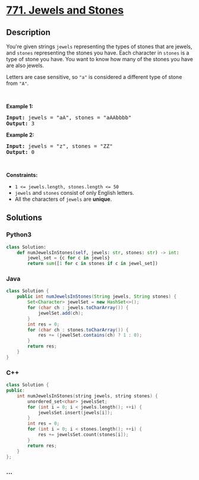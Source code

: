 # [771. Jewels and Stones](https://leetcode.com/problems/jewels-and-stones)



## Description

<p>You&#39;re given strings <code>jewels</code> representing the types of stones that are jewels, and <code>stones</code> representing the stones you have. Each character in <code>stones</code> is a type of stone you have. You want to know how many of the stones you have are also jewels.</p>

<p>Letters are case sensitive, so <code>&quot;a&quot;</code> is considered a different type of stone from <code>&quot;A&quot;</code>.</p>

<p>&nbsp;</p>
<p><strong>Example 1:</strong></p>
<pre><strong>Input:</strong> jewels = "aA", stones = "aAAbbbb"
<strong>Output:</strong> 3
</pre><p><strong>Example 2:</strong></p>
<pre><strong>Input:</strong> jewels = "z", stones = "ZZ"
<strong>Output:</strong> 0
</pre>
<p>&nbsp;</p>
<p><strong>Constraints:</strong></p>

<ul>
	<li><code>1 &lt;=&nbsp;jewels.length, stones.length &lt;= 50</code></li>
	<li><code>jewels</code> and <code>stones</code> consist of only English letters.</li>
	<li>All the characters of&nbsp;<code>jewels</code> are <strong>unique</strong>.</li>
</ul>

## Solutions

<!-- tabs:start -->

### **Python3**

```python
class Solution:
    def numJewelsInStones(self, jewels: str, stones: str) -> int:
        jewel_set = {c for c in jewels}
        return sum([1 for c in stones if c in jewel_set])
```

### **Java**

```java
class Solution {
    public int numJewelsInStones(String jewels, String stones) {
        Set<Character> jewelSet = new HashSet<>();
        for (char ch : jewels.toCharArray()) {
            jewelSet.add(ch);
        }
        int res = 0;
        for (char ch : stones.toCharArray()) {
            res += (jewelSet.contains(ch) ? 1 : 0);
        }
        return res;
    }
}
```

### **C++**

```cpp
class Solution {
public:
    int numJewelsInStones(string jewels, string stones) {
        unordered_set<char> jewelsSet;
        for (int i = 0; i < jewels.length(); ++i) {
            jewelsSet.insert(jewels[i]);
        }
        int res = 0;
        for (int i = 0; i < stones.length(); ++i) {
            res += jewelsSet.count(stones[i]);
        }
        return res;
    }
};
```

### **...**

```

```

<!-- tabs:end -->
